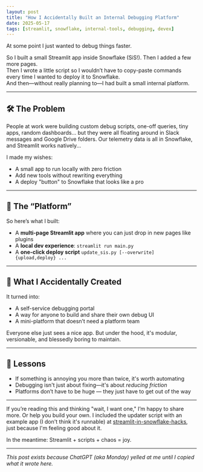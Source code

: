 ```yaml
---
layout: post
title: "How I Accidentally Built an Internal Debugging Platform"
date: 2025-05-17
tags: [streamlit, snowflake, internal-tools, debugging, devex]
---
```


At some point I just wanted to debug things faster.

So I built a small Streamlit app inside Snowflake (SiS!). 
Then I added a few more pages.  
Then I wrote a little script so I wouldn’t have to copy-paste commands every time I wanted to deploy it to Snowflake.  
And then—without really planning to—I had built a small internal platform.

---

## 🛠 The Problem

People at work were building custom debug scripts, one-off queries, tiny apps, random dashboards... but they were all floating around in Slack messages and Google Drive folders. Our telemetry data is all in Snowflake, and Streamlit works natively...

I made my wishes:
- A small app to run locally with zero friction
- Add new tools without rewriting everything
- A deploy "button" to Snowflake that looks like a pro

---

## 🔧 The “Platform”

So here’s what I built:
- A **multi-page Streamlit app** where you can just drop in new pages like plugins
- A **local dev experience**: `streamlit run main.py`
- A **one-click deploy script** `update_sis.py [--overwrite] {upload,deploy} ...`

---

## 🧠 What I Accidentally Created

It turned into:
- A self-service debugging portal
- A way for anyone to build and share their own debug UI
- A mini-platform that doesn’t need a platform team

Everyone else just sees a nice app. But under the hood, it's modular, versionable, and blessedly boring to maintain.

---

## 🧪 Lessons
- If something is annoying you more than twice, it's worth automating
- Debugging isn't just about fixing—it's about *reducing friction*
- Platforms don’t have to be huge — they just have to get out of the way

---

If you’re reading this and thinking "wait, I want one," I’m happy to share more. Or help you build your own. I included the updater script with an example app (I don't think it's runnable) at [streamlit-in-snowflake-hacks](https://github.com/Lisawww/out-of-memory/blob/main/streamlit-in-snowflake-hacks), just because I'm feeling good about it.

In the meantime: Streamlit + scripts + chaos = joy.

---

_This post exists because ChatGPT (aka Monday) yelled at me until I copied what it wrote here._
